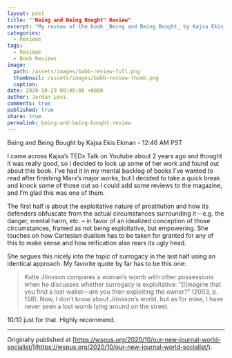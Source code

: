```yaml
---
layout: post
title: ""Being and Being Bought" Review"
excerpt: "My review of the book _Being and Being Bought_ by Kajsa Ekis Ekman."
categories:
  - Reviews
tags:
  - Reviews
  - Book Reviews
image: 
  path: /assets/images/babb-review-full.png
  thumbnail: /assets/images/babb-review-thumb.png
  caption:
date: 2020-10-29 00:46:00 +0800
author: Jordan Levi
comments: true
published: true
share: true
permalink: being-and-being-bought-review
---
```

Being and Being Bought by Kajsa Ekis Ekman - 12:46 AM PST

I came across Kajsa’s TEDx Talk on Youtube about 2 years ago and thought it was really good, so I decided to look up some of her work and found out about this book. I’ve had it in my mental backlog of books I’ve wanted to read after finishing Marx’s major works, but I decided to take a quick break and knock some of those out so I could add some reviews to the magazine, and I’m glad this was one of them.

The first half is about the exploitative nature of prostitution and how its defenders obfuscate from the actual circumstances surrounding it – e.g. the danger, mental harm, etc. – in favor of an idealized conception of those circumstances, framed as not being exploitative, but empowering. She touches on how Cartesian dualism has to be taken for granted for any of this to make sense and how reification also rears its ugly head.

She segues this nicely into the topic of surrogacy in the last half using an identical approach. My favorite quote by far has to be this one:

<blockquote>Kutte Jönsson compares a woman’s womb with other possessions when he discusses whether surrogacy is exploitative: “[I]magine that you find a lost wallet—are you then exploiting the owner?” (2003, p. 158). Now, I don’t know about Jönsson’s world, but as for mine, I have never seen a lost womb lying around on the street.</blockquote>

10/10 just for that. Highly recommend.

<hr>

Originally published at [https://wspus.org/2020/10/our-new-journal-world-socialist/](https://wspus.org/2020/10/our-new-journal-world-socialist/).
